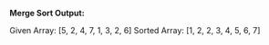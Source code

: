 **Merge Sort Output:**

Given Array: [5, 2, 4, 7, 1, 3, 2, 6]
Sorted Array: [1, 2, 2, 3, 4, 5, 6, 7]
